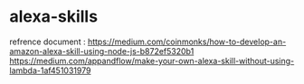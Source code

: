 # alexa-skills

  refrence document : https://medium.com/coinmonks/how-to-develop-an-amazon-alexa-skill-using-node-js-b872ef5320b1
  https://medium.com/appandflow/make-your-own-alexa-skill-without-using-lambda-1af451031979

